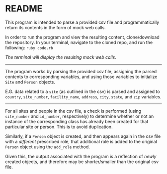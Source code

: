 # README

This program is intended to parse a provided csv file and programmatically return its contents in the form of mock web calls.

In order to run the program and view the resulting content, clone/download the repository. In your terminal, navigate to the cloned repo, and run the following:
```ruby code.rb```

 _The terminal will display the resulting mock web calls._

-----------

The program works by parsing the provided csv file, assigning the parsed contents to corresponding variables, and using those variables to initialize `Site` and `Person` objects.

E.G. data related to a `site` (as outlined in the csv) is parsed and assigned to `country`, `site_number`, `facility_name`, `address`, `city`, `state`, and `zip` variables.

-----------

For all sites and people in the csv file, a check is performed (using `site_number` and `id_number`, respectively) to determine whether or not an instance of the corresponding class has already been created for that particular site or person. This is to avoid duplication.

Similarly, if a `Person` object is created, and then appears again in the csv file with a _different_ prescribed role, that additional role is added to the original `Person` object using the `add_role` method.

Given this, the output associated with the program is a reflection of _newly_ created objects, and therefore may be shorter/smaller than the original csv file.
